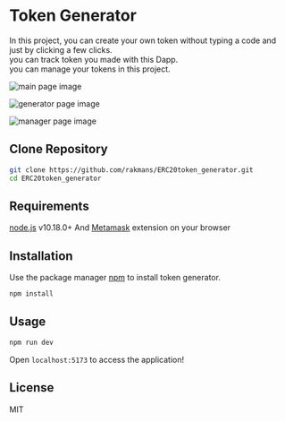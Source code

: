 # Token Generator

In this project, you can create your own token without typing a code and just by clicking a few clicks.\
you can track token you made with this Dapp.\
you can manage your tokens in this project.

![main page image](https://postimg.cc/ykKVgkqb)

![generator page image](https://postimg.cc/hf83vGgM)

![manager page image](https://postimg.cc/HjN7M0Wk)


## Clone Repository

```sh
git clone https://github.com/rakmans/ERC20token_generator.git
cd ERC20token_generator
```

## Requirements

[node.js](https://nodejs.org/en/) v10.18.0+ And [Metamask](https://metamask.io/) extension on your browser

## Installation

Use the package manager [npm](https://www.npmjs.com/) to install token generator.

```bash
npm install
```

## Usage

```bash
npm run dev
```

 Open `localhost:5173` to access the application!

## License

MIT

